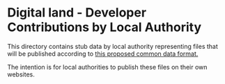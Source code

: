 # Digital land - Developer Contributions by Local Authority

This directory contains stub data by local authority representing files that will be published
according to [this proposed common data format.](https://digital-land.github.io/project/developer-contributions/)

The intention is for local authorities to publish these files on their own websites.
